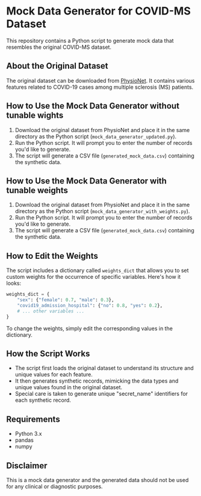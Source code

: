 
# Mock Data Generator for COVID-MS Dataset

This repository contains a Python script to generate mock data that resembles the original COVID-MS dataset.

## About the Original Dataset

The original dataset can be downloaded from [PhysioNet](https://physionet.org/content/patient-level-data-covid-ms/1.0.0/). It contains various features related to COVID-19 cases among multiple sclerosis (MS) patients.

## How to Use the Mock Data Generator without tunable wights

1. Download the original dataset from PhysioNet and place it in the same directory as the Python script (`mock_data_generator_updated.py`).
2. Run the Python script. It will prompt you to enter the number of records you'd like to generate.
3. The script will generate a CSV file (`generated_mock_data.csv`) containing the synthetic data.


## How to Use the Mock Data Generator with tunable weights

1. Download the original dataset from PhysioNet and place it in the same directory as the Python script (`mock_data_generator_with_weights.py`).
2. Run the Python script. It will prompt you to enter the number of records you'd like to generate.
3. The script will generate a CSV file (`generated_mock_data.csv`) containing the synthetic data.

## How to Edit the Weights

The script includes a dictionary called `weights_dict` that allows you to set custom weights for the occurrence of specific variables. Here's how it looks:

```python
weights_dict = {
    "sex": {"female": 0.7, "male": 0.3},
    "covid19_admission_hospital": {"no": 0.8, "yes": 0.2},
    # ... other variables ...
}
```

To change the weights, simply edit the corresponding values in the dictionary.


## How the Script Works

- The script first loads the original dataset to understand its structure and unique values for each feature.
- It then generates synthetic records, mimicking the data types and unique values found in the original dataset.
- Special care is taken to generate unique "secret_name" identifiers for each synthetic record.

## Requirements

- Python 3.x
- pandas
- numpy

## Disclaimer

This is a mock data generator and the generated data should not be used for any clinical or diagnostic purposes.
